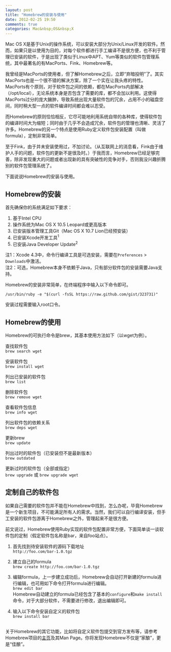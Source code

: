 ```yaml
---
layout: post
title: "Homebrew的安装与使用"
date: 2012-02-25 19:50
comments: true
categories: Mac&nbsp;OS&nbsp;X
---
```


Mac OS X是基于Unix的操作系统，可以安装大部分为Unix/Linux开发的软件。然而，如果只是以使用为目的，对每个软件都进行手工编译不是很方便，也不利于管理已安装的软件，于是出现了类似于Linux中APT、Yum等类似的软件包管理系统，其中最著名的有MacPorts、Fink、Homebrew等。

我曾经是MacPorts的使用者，但了解Homebrew之后，立即“弃暗投明”了。其实MacPorts也是一个很不错的解决方案，除了一个实在让我头疼的特性。MacPorts有个原则，对于软件包之间的依赖，都在MacPorts内部解决（/opt/local），无论系统本身是否包含了需要的库，都不会加以利用。这使得MacPorts过分的庞大臃肿，导致系统出现大量软件包的冗余，占用不小的磁盘空间，同时稍大型一点的软件编译时间都会难以忍受。

而Homebrew的原则恰恰相反，它尽可能地利用系统自带的各种库，使得软件包的编译时间大为缩短；同时由于几乎不会造成冗余，软件包的管理也清晰、灵活了许多。Homebrew的另一个特点是使用Ruby定义软件包安装配置（叫做formula），定制非常简单。

至于Fink，由于并未安装使用过，不加讨论。（从互联网上的消息看，Fink由于维护人手的问题，软件包的更新不是很及时。）于我而言，Homebrew已经足够完善，除非发现重大的问题或者出现新的具有突破性的竞争对手，否则我没兴趣折腾别的软件包管理系统了。

下面说说Homebrew的安装与使用。

<!--more-->

## Homebrew的安装

首先确保你的系统满足如下要求：

1. 基于Intel CPU  
2. 操作系统为Mac OS X 10.5 Leopard或更高版本  
3. 已安装版本管理工具Git（Mac OS X 10.7 Lion已经预安装）
4. 已安装Xcode开发工具<sup>1</sup>
5. 已安装Java Developer Update<sup>2</sup>

注1：Xcode 4.3中，命令行编译工具是可选安装，需要在`Preferences` > `Downloads`中激活。  
注2：可选，Homebrew本身不依赖于Java，只有部分软件包的安装需要Java支持。

Homebrew的安装非常简单，在终端程序中输入以下命令即可。

`/usr/bin/ruby -e "$(curl -fsSL https://raw.github.com/gist/323731)"`

安装过程需要输入root口令。

## Homebrew的使用

Homebrew的可执行命令是brew，其基本使用方法如下（以wget为例）。

查找软件包  
`brew search wget`

安装软件包  
`brew install wget`

列出已安装的软件包  
`brew list`

删除软件包  
`brew remove wget`

查看软件包信息  
`brew info wget`

列出软件包的依赖关系  
`brew deps wget`

更新brew  
`brew update`

列出过时的软件包（已安装但不是最新版本）  
`brew outdated`

更新过时的软件包（全部或指定）  
`brew upgrade` 或 `brew upgrade wget`

## 定制自己的软件包

如果自己需要的软件包并不能在Homebrew中找到，怎么办呢，毕竟Homebrew是一个新生项目，不可能满足所有人的需求。当然，我们可以自行编译安装，但手工安装的软件包游离于Homebrew之外，管理起来不是很方便。

前文说过，Homebrew使用Ruby实现的软件包配置非常方便，下面简单谈一谈软件包的定制（假定软件包名称是bar，来自foo站点）。

1. 首先找到待安装软件的源码下载地址  
`http://foo.com/bar-1.0.tgz`

2. 建立自己的formula  
`brew create http://foo.com/bar-1.0.tgz`

3. 编辑formula，上一步建立成功后，Homebrew会自动打开新建的formula进行编辑，也可用如下命令打开formula进行编辑。  
`brew edit bar`  
Homebrew自动建立的formula已经包含了基本的`configure`和`make install`命令，对于大部分软件，不需要进行修改，退出编辑即可。

4. 输入以下命令安装自定义的软件包  
`brew install bar`

## 

关于Homebrew的其它功能，比如将自定义软件包提交到官方发布等，请参考Homebrew项目的[主页](http://mxcl.github.com/homebrew/)及其Man Page。你将发现Homebrew不仅是“家酿”，更是“佳酿”。